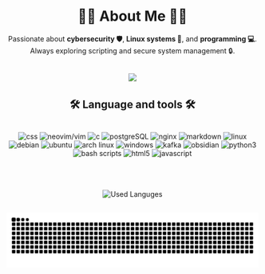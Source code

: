 <h1 align="center">👩‍💻  About Me 👩‍💻</h1>
<p align="center">
  Passionate about <b>cybersecurity 🛡️</b>, <b>Linux systems 🐧</b>, and <b>programming 💻</b>.<br>
  Always exploring scripting and secure system management 🔒.
</p>
<br>
<div align="center">
  <img src="https://komarev.com/ghpvc/?username=k3ndr1k&label=visits&color=brightgreen&abbreviated=true&style=plastic">
</div>
<h2 align="center">🛠️ Language and tools 🛠️</h2>
<br>
<div align="center">
  <img src="https://skillicons.dev/icons?i=css&theme=dark" height="30" alt="css">
  <img src="https://skillicons.dev/icons?i=neovim&theme=dark" height="30" alt="neovim/vim">
  <img src="https://skillicons.dev/icons?i=c&theme=dark" height="30" alt="c">
  <img src="https://skillicons.dev/icons?i=postgres&theme=dark" height="40" alt="postgreSQL">
  <img src="https://skillicons.dev/icons?i=nginx&theme=dark" height="40" alt="nginx">
  <img src="https://skillicons.dev/icons?i=md&theme=dark" height="50" alt="markdown">
  <img src="https://skillicons.dev/icons?i=linux&theme=dark" height="60" alt="linux">
  <img src="https://skillicons.dev/icons?i=debian&theme=dark" height="60" alt="debian">
  <img src="https://skillicons.dev/icons?i=ubuntu&theme=dark" height="60" alt="ubuntu">
  <img src="https://skillicons.dev/icons?i=arch&theme=dark" height="60" alt="arch linux">
  <img src="https://skillicons.dev/icons?i=windows&theme=dark" height="50" alt="windows">
  <img src="https://skillicons.dev/icons?i=kafka&theme=dark" height="40" alt="kafka">
  <img src="https://skillicons.dev/icons?i=obsidian&theme=dark" height="40" alt="obsidian">
  <img src="https://skillicons.dev/icons?i=py&theme=dark" height="40" alt="python3">
  <img src="https://skillicons.dev/icons?i=bash&theme=dark" height="30" alt="bash scripts">
  <img src="https://skillicons.dev/icons?i=html&theme=dark" height="30" alt="html5">
  <img src="https://skillicons.dev/icons?i=js&theme=dark" height="30" alt="javascript">
</div>
<br><br><br>
<div align="center">

![Used Languges](https://github-readme-stats.vercel.app/api/top-langs/?username=k3ndr1k&theme=radical&layout=compact)

<h2></h2>
</div>
<picture>
  <source media="(prefers-color-scheme: dark)" srcset="https://raw.githubusercontent.com/AzeemIdrisi/AzeemIdrisi/output/github-contribution-grid-snake-dark.svg">
  <source media="(prefers-color-scheme: light)" srcset="https://raw.githubusercontent.com/AzeemIdrisi/AzeemIdrisi/output/github-contribution-grid-snake.svg">
  <img alt="github contribution grid snake animation" src="https://raw.githubusercontent.com/AzeemIdrisi/AzeemIdrisi/output/github-contribution-grid-snake.svg">
</picture>
<h2></h2>
